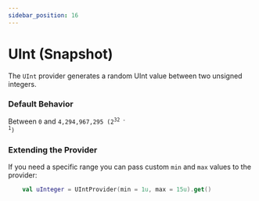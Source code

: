 ```yaml
---
sidebar_position: 16
---
```


# UInt (Snapshot)

The `UInt` provider generates a random UInt value between two unsigned integers.

### Default Behavior

Between <code>0</code> and <code>4,294,967,295 (2<sup>32 - 1</sup>)</code>

### Extending the Provider

If you need a specific range you can pass custom `min` and `max` values to the provider:

```kotlin
    val uInteger = UIntProvider(min = 1u, max = 15u).get()
```
